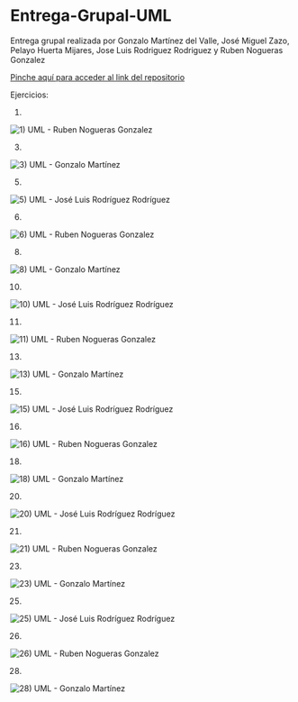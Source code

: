 # Entrega-Grupal-UML

Entrega grupal realizada por Gonzalo Martínez del Valle, José Miguel Zazo, Pelayo Huerta Mijares, Jose Luis Rodriguez Rodriguez y Ruben Nogueras Gonzalez

[Pinche aquí para acceder al link del repositorio](https://github.com/rnoguer22/Entrega-Grupal-UML.git)

Ejercicios:

1)
![1) UML - Ruben Nogueras Gonzalez](https://user-images.githubusercontent.com/91721762/152857412-398b1c72-42cc-4695-abd8-95982eb3902d.png)

3)
![3) UML - Gonzalo Martínez](https://user-images.githubusercontent.com/91721237/153052368-58d34a8d-c9d4-4e44-b382-13f2c91087e2.png)

5)
![5) UML - José Luis Rodríguez Rodríguez](https://user-images.githubusercontent.com/91721888/152859669-256598d0-5240-4f64-bc41-cbffa3b6a695.png)

6)
![6) UML - Ruben Nogueras Gonzalez](https://user-images.githubusercontent.com/91721762/152857453-832ed0e7-d7ac-4298-a183-381050469050.png)

8)
![8) UML - Gonzalo Martínez](https://user-images.githubusercontent.com/91721237/153052403-a01e08b8-e684-43b0-ac0c-998a3af9fc67.png)

10)
![10) UML - José Luis Rodríguez Rodríguez](https://user-images.githubusercontent.com/91721888/152859801-a6d16c86-2edb-4af8-9f39-3677611f113f.png)

11)
![11) UML - Ruben Nogueras Gonzalez](https://user-images.githubusercontent.com/91721762/152857505-dca8633b-b729-468b-93bf-28654f7bd07a.png)

13)
![13) UML - Gonzalo Martínez](https://user-images.githubusercontent.com/91721237/153052458-f5c42e5d-d5f7-42fc-9b7b-8c4b9469a807.png)

15)
![15) UML - José Luis Rodríguez Rodríguez](https://user-images.githubusercontent.com/91721888/152859843-99e2efc0-aace-4a39-8119-dd619ae1bac4.png)

16)
![16) UML - Ruben Nogueras Gonzalez](https://user-images.githubusercontent.com/91721762/152857542-4012c7dc-ace2-428a-a945-2a6c1f732a6f.png)

18)
![18) UML - Gonzalo Martínez](https://user-images.githubusercontent.com/91721237/153257020-90c0e294-28d5-4745-8b19-95465512d3af.png)

20)
![20) UML - José Luis Rodríguez Rodríguez](https://user-images.githubusercontent.com/91721888/152859880-0123b15a-d5f9-4c3a-9cc0-c9576bd1aa91.png)

21)
![21) UML - Ruben Nogueras Gonzalez](https://user-images.githubusercontent.com/91721762/152857579-97eb824f-9a58-416d-a767-c06223533dbf.png)

23)
![23) UML - Gonzalo Martínez](https://user-images.githubusercontent.com/91721237/153257053-e249835f-b6b2-42d4-a32e-c6b53ea7c608.png)

25)
![25) UML - José Luis Rodríguez Rodríguez](https://user-images.githubusercontent.com/91721888/152859928-5582d630-43ec-42ac-8384-738630c588f3.png)

26)
![26) UML - Ruben Nogueras Gonzalez](https://user-images.githubusercontent.com/91721762/152857612-ecc8a9d5-37b5-41d9-a0d9-3138999c498f.png)

28)
![28) UML - Gonzalo Martínez](https://user-images.githubusercontent.com/91721237/153257120-eaa30614-5397-4409-aae0-7df053bb6242.png)

